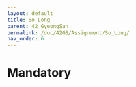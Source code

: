 ```yaml
---
layout: default
title: So Long
parent: 42 GyeongSan
permalink: /doc/42GS/Assignment/So_Long/
nav_order: 6
---
```



# Mandatory